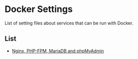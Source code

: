 # Docker Settings

List of setting files about services that can be run with Docker.

## List

* [Nginx, PHP-FPM, MariaDB and phpMyAdmin](https://github.com/nbsp1221/docker-settings/tree/master/nginx%20php-fpm%20mariadb%20phpmyadmin)

